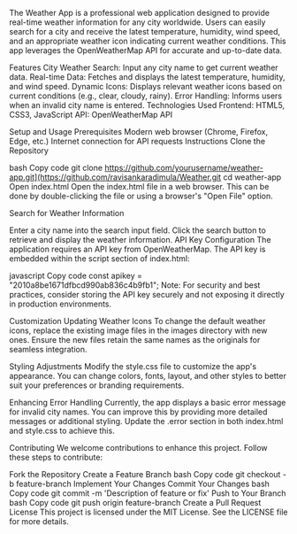 The Weather App is a professional web application designed to provide real-time weather information for any city worldwide. Users can easily search for a city and receive the latest temperature, humidity, wind speed, and an appropriate weather icon indicating current weather conditions. This app leverages the OpenWeatherMap API for accurate and up-to-date data.

Features
City Weather Search: Input any city name to get current weather data.
Real-time Data: Fetches and displays the latest temperature, humidity, and wind speed.
Dynamic Icons: Displays relevant weather icons based on current conditions (e.g., clear, cloudy, rainy).
Error Handling: Informs users when an invalid city name is entered.
Technologies Used
Frontend: HTML5, CSS3, JavaScript
API: OpenWeatherMap API

Setup and Usage
Prerequisites
Modern web browser (Chrome, Firefox, Edge, etc.)
Internet connection for API requests
Instructions
Clone the Repository

bash
Copy code
git clone https://github.com/yourusername/weather-app.git](https://github.com/ravisankaradimula/Weather.git
cd weather-app
Open index.html
Open the index.html file in a web browser. This can be done by double-clicking the file or using a browser's "Open File" option.

Search for Weather Information

Enter a city name into the search input field.
Click the search button to retrieve and display the weather information.
API Key Configuration
The application requires an API key from OpenWeatherMap. The API key is embedded within the script section of index.html:

javascript
Copy code
const apikey = "2010a8be1671dfbcd990ab836c4b9fb1";
Note: For security and best practices, consider storing the API key securely and not exposing it directly in production environments.

Customization
Updating Weather Icons
To change the default weather icons, replace the existing image files in the images directory with new ones. Ensure the new files retain the same names as the originals for seamless integration.

Styling Adjustments
Modify the style.css file to customize the app's appearance. You can change colors, fonts, layout, and other styles to better suit your preferences or branding requirements.

Enhancing Error Handling
Currently, the app displays a basic error message for invalid city names. You can improve this by providing more detailed messages or additional styling. Update the .error section in both index.html and style.css to achieve this.

Contributing
We welcome contributions to enhance this project. Follow these steps to contribute:

Fork the Repository
Create a Feature Branch
bash
Copy code
git checkout -b feature-branch
Implement Your Changes
Commit Your Changes
bash
Copy code
git commit -m 'Description of feature or fix'
Push to Your Branch
bash
Copy code
git push origin feature-branch
Create a Pull Request
License
This project is licensed under the MIT License. See the LICENSE file for more details.

